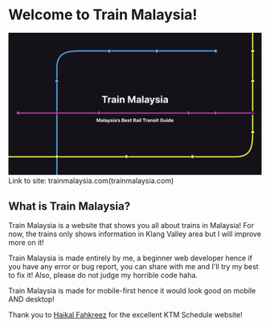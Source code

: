 # Welcome to Train Malaysia!
![Thumbnail for Train Malaysia](Thumbnail/Thumbnail.png)
Link to site: trainmalaysia.com(trainmalaysia.com)

## What is Train Malaysia?
Train Malaysia is a website that shows you all about trains in Malaysia! For now, the trains only shows information in Klang Valley area but I will improve more on it! 

Train Malaysia is made entirely by me, a beginner web developer hence if you have any error or bug report, you can share with me and I'll try my best to fix it! Also, please do not judge my horrible code haha.

Train Malaysia is made for mobile-first hence it would look good on mobile AND desktop!

Thank you to [Haikal Fahkreez](https://github.com/haikhalfakhreez/ktm-schedule) for the excellent KTM Schedule website!
